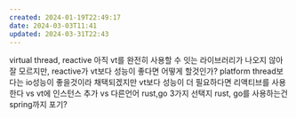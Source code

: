 ```yaml
---
created: 2024-01-19T22:49:17
date: 2024-03-03T11:41
updated: 2024-03-31T22:43
---
```

virtual thread, reactive
아직 vt를 완전히 사용할 수 잇는 라이브러리가 나오지 않아 잘 모르지만, reactive가 vt보다 성능이 좋다면 어떻게 할것인가?
platform thread보다는 io성능이 좋을것이라 채택되겠지만 vt보다 성능이 더 필요하다면 
리액티브를 사용한다 vs vt에 인스턴스 추가 vs 다른언어 rust,go
3가지 선택지
rust, go를 사용하는건 spring까지 포기?